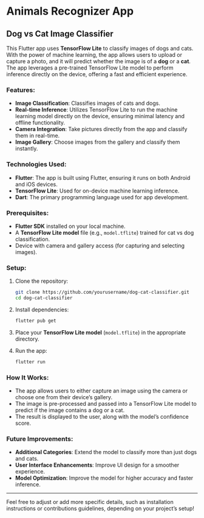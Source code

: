 # Animals Recognizer App

## Dog vs Cat Image Classifier

This Flutter app uses **TensorFlow Lite** to classify images of dogs and cats. With the power of machine learning, the app allows users to upload or capture a photo, and it will predict whether the image is of a **dog** or a **cat**. The app leverages a pre-trained TensorFlow Lite model to perform inference directly on the device, offering a fast and efficient experience.

### Features:
- **Image Classification**: Classifies images of cats and dogs.
- **Real-time Inference**: Utilizes TensorFlow Lite to run the machine learning model directly on the device, ensuring minimal latency and offline functionality.
- **Camera Integration**: Take pictures directly from the app and classify them in real-time.
- **Image Gallery**: Choose images from the gallery and classify them instantly.

### Technologies Used:
- **Flutter**: The app is built using Flutter, ensuring it runs on both Android and iOS devices.
- **TensorFlow Lite**: Used for on-device machine learning inference.
- **Dart**: The primary programming language used for app development.

### Prerequisites:
- **Flutter SDK** installed on your local machine.
- A **TensorFlow Lite model** file (e.g., `model.tflite`) trained for cat vs dog classification.
- Device with camera and gallery access (for capturing and selecting images).

### Setup:
1. Clone the repository:
   ```bash
   git clone https://github.com/yourusername/dog-cat-classifier.git
   cd dog-cat-classifier
   ```

2. Install dependencies:
   ```bash
   flutter pub get
   ```

3. Place your **TensorFlow Lite model** (`model.tflite`) in the appropriate directory.

4. Run the app:
   ```bash
   flutter run
   ```

### How It Works:
- The app allows users to either capture an image using the camera or choose one from their device’s gallery.
- The image is pre-processed and passed into a TensorFlow Lite model to predict if the image contains a dog or a cat.
- The result is displayed to the user, along with the model’s confidence score.

### Future Improvements:
- **Additional Categories**: Extend the model to classify more than just dogs and cats.
- **User Interface Enhancements**: Improve UI design for a smoother experience.
- **Model Optimization**: Improve the model for higher accuracy and faster inference.

---

Feel free to adjust or add more specific details, such as installation instructions or contributions guidelines, depending on your project’s setup!
